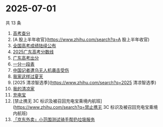 # 2025-07-01

共 13 条

<!-- BEGIN -->
<!-- 最后更新时间 Tue Jul 01 2025 14:14:11 GMT+0800 (China Standard Time) -->

1. [高考查分](https://www.zhihu.com/search?q=高考查分)
1. [A 股上半年收官](https://www.zhihu.com/search?q=A 股上半年收官)
1. [全国高考成绩陆续公布](https://www.zhihu.com/search?q=全国高考成绩陆续公布)
1. [2025广东高考分数线](https://www.zhihu.com/search?q=2025广东高考分数线)
1. [广东高考出分](https://www.zhihu.com/search?q=广东高考出分)
1. [一分一段表](https://www.zhihu.com/search?q=一分一段表)
1. [中国记者遭乌无人机袭击受伤](https://www.zhihu.com/search?q=中国记者遭乌无人机袭击受伤)
1. [我家这样过夏天](https://www.zhihu.com/search?q=我家这样过夏天)
1. [2025 清凉智选季](https://www.zhihu.com/search?q=2025 清凉智选季)
1. [我的清凉家](https://www.zhihu.com/search?q=我的清凉家)
1. [充电宝](https://www.zhihu.com/search?q=充电宝)
1. [禁止携无 3C
   标识及被召回充电宝乘境内航班](https://www.zhihu.com/search?q=禁止携无 3C
   标识及被召回充电宝乘境内航班)
1. [「京东外卖」小范围测试骑手帮扔垃圾服务](https://www.zhihu.com/search?q=「京东外卖」小范围测试骑手帮扔垃圾服务)

<!-- END -->
